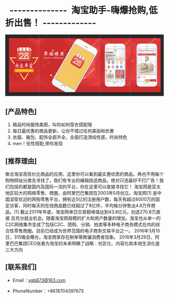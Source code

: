 #   --------------   淘宝助手-嗨爆抢购,低折出售！  -------------
![](https://github.com/lilaiwei1236/Lucky/blob/master/taobaoassistant.png)

## [产品特色]
1. 精品时尚服饰美图，叫你如何穿衣搭配哦
2. 每日最优惠的商品更新，让你不错过任何美丽和优惠
3. 衣服、箱包、配饰全部齐全，全面打造清纯性感，时尚特色
4. men！任性搭配,带你发现

## [推荐理由]

聚合淘宝高性价比商品的应用，这里你可以看到最实惠优质的商品，再也不用每个购物网站分类去寻找了。我们有专业的编辑挑选商品，绝对只选最好不打广告！我们包括的都是国内及国际一流的平台，你在这里可以直接寻找它！
淘宝网是亚太地区较大的网络零售、商圈，由阿里巴巴集团在2003年5月创立。淘宝网[1]  是中国深受欢迎的网购零售平台，拥有近5亿的注册用户数，每天有超过6000万的固定访客，同时每天的在线商品数已经超过了8亿件，平均每分钟售出4.8万件商品。[1] 
截止2011年年底，淘宝网单日交易额峰值达到43.8亿元，创造270.8万直接 且充分就业机会。随着淘宝网规模的扩大和用户数量的增加，淘宝也从单一的C2C网络集市变成了包括C2C、团购、分销、拍卖等多种电子商务模式在内的综合性零售商圈。目前已经成为世界范围的电子商务交易平台之一。
2016年3月15日，315晚会曝光，淘宝商家存在刷单等欺骗消费者现象。
2016年3月29日，阿里巴巴集团CEO张勇为淘宝的未来明确了战略：社区化、内容化和本地生活化是三大方向

## [联系我们]

* Email：yqb873@163.com

* PhoneNumber：+8618704397673
